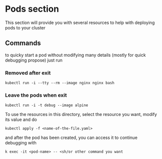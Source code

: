 # Pods section

This section will provide you with several resources to help with deploying pods to your cluster

## Commands

to quicky start a pod without modifying many details (mostly for quick debugging propose) just run

### Removed after exit

`kubectl run -i --tty --rm --image nginx nginx bash` 

### Leave the pods when exit

`kubectl run -i -t debug --image alpine`

To use the resources in this directory, select the resource you want, modify its value and do

`kubectl apply -f <name-of-the-file.yaml>`

and after the pod has been created, you can access it to continue debugging with

`k exec -it <pod-name> -- <sh/or other command you want`
